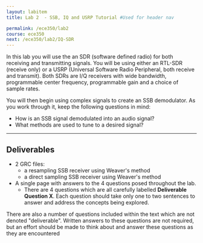 ```yaml
---
layout: labitem
title: Lab 2  - SSB, IQ and USRP Tutorial #Used for header nav

permalink: /ece350/lab2
course: ece350
next: /ece350/lab2/IQ-SDR
---
```


In this lab you will use the an SDR (software defined radio) for both receiving and transmitting signals. You will be using either an RTL-SDR (receive only) or a USRP (Universal Software Radio Peripheral, both receive and transmit). Both SDRs are I/Q receivers with wide bandwidth, programmable center frequency, programmable gain and a choice of sample rates.

You will then begin using complex signals to create an SSB demodulator. As you work through it, keep the following questions in mind:

- How is an SSB signal demodulated into an audio signal?
- What methods are used to tune to a desired signal?

---

## Deliverables

- 2 GRC files:
  - a resampling SSB receiver using Weaver\'s method
  - a direct sampling SSB receiver using Weaver\'s method
- A single page with answers to the 4 questions posed throughout the lab.
  - There are 4 questions which are all carefully labelled **Deliverable Question X**. Each question should take only one to two sentences to answer and address the concepts being explored.

There are also a number of questions included within the text which are not denoted "deliverable". Written answers to these questions are not required, but an effort should be made to think about and answer these questions as they are encountered

